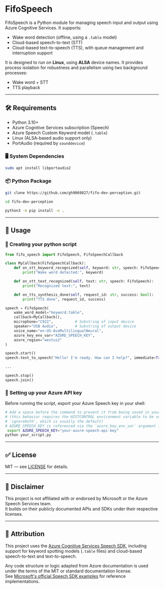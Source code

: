 # FifoSpeech

FifoSpeech is a Python module for managing speech input and output using Azure Cognitive Services. It supports:

- Wake word detection (offline, using a `.table` model)
- Cloud-based speech-to-text (STT)
- Cloud-based text-to-speech (TTS), with queue management and interruption support

It is designed to run on **Linux**, using **ALSA** device names. It provides process isolation for robustness and parallelism using two background processes:
  - Wake word + STT
  - TTS playback

---

## 🛠️ Requirements

- Python 3.10+
- Azure Cognitive Services subscription (Speech)
- Azure Speech Custom Keyword model (`.table`)
- Linux (ALSA-based audio support only)
- PortAudio (required by `sounddevice`)

### 🖥️ System Dependencies

```bash
sudo apt install libportaudio2
```

### 📦 Python Package

```bash
git clone https://github.com/gh9869827/fifo-dev-perception.git

cd fifo-dev-perception

python3 -m pip install -e .
```

---

## 🚀 Usage

### 📝 Creating your python script

```python
from fifo_speech import FifoSpeech, FifoSpeechCallback

class MyCallback(FifoSpeechCallback):
    def on_stt_keyword_recognized(self, keyword: str, speech: FifoSpeech):
        print("Wake word detected:", keyword)

    def on_stt_text_recognized(self, text: str, speech: FifoSpeech):
        print("Recognized text:", text)

    def on_tts_synthesis_done(self, request_id: str, success: bool):
        print("TTS done", request_id, success)

speech = FifoSpeech(
    wake_word_model="keyword.table",
    callback=MyCallback(),
    microphone="C922",          # Substring of input device
    speaker="USB Audio",        # Substring of output device
    voice_name="en-US-AvaMultilingualNeural",
    azure_key_env_var="AZURE_SPEECH_KEY",
    azure_region="westus2"
)

speech.start()
speech.text_to_speech("Hello! I'm ready. How can I help?", immediate=True)

...

speech.stop()
speech.join()
```

### 🔐 Setting up your Azure API key

Before running the script, export your Azure Speech key in your shell:

```bash
# Add a space before the command to prevent it from being saved in your bash shell history
# (this behavior requires the HISTCONTROL environment variable to be set to 'ignorespace' or
# 'ignoreboth', which is usually the default)
# AZURE_SPEECH_KEY is referenced via the `azure_key_env_var` argument in FifoSpeech
 export AZURE_SPEECH_KEY="your-azure-speech-api-key"
python your_script.py
```

---

## ✅ License

MIT — see [LICENSE](../../LICENSE) for details.

---

## 📄 Disclaimer

This project is not affiliated with or endorsed by Microsoft or the Azure Speech Services team.  
It builds on their publicly documented APIs and SDKs under their respective licenses.

---

## 📄 Attribution

This project uses the [Azure Cognitive Services Speech SDK](https://learn.microsoft.com/azure/cognitive-services/speech-service/),
including support for keyword spotting models (`.table` files) and cloud-based speech-to-text and text-to-speech.

Any code structure or logic adapted from Azure documentation is used under the terms of the MIT or standard documentation license.  
See [Microsoft's official Speech SDK examples](https://github.com/Azure-Samples/cognitive-services-speech-sdk) for reference implementations.
